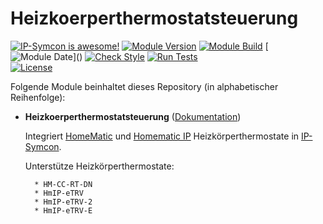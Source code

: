 # Heizkoerperthermostatsteuerung  

[![IP-Symcon is awesome!](https://img.shields.io/badge/IP--Symcon-6.1-blue.svg)](https://www.symcon.de)
[![Module Version](https://img.shields.io/badge/Module_Version-2.0-blue.svg)]()
[![Module Build](https://img.shields.io/badge/Module_Build-44-blue.svg)]()
[![Module Date](https://img.shields.io/badge/Module_Date-20221030_(30.10.2022)-blue.svg)]()  
[![Check Style](https://github.com/ubittner/Heizkoerperthermostatsteuerung/workflows/Check%20Style/badge.svg)](https://github.com/ubittner/Heizkoerperthermostatsteuerung/actions)
[![Run Tests](https://github.com/ubittner/Heizkoerperthermostatsteuerung/workflows/Run%20Tests/badge.svg)](https://github.com/ubittner/Heizkoerperthermostatsteuerung/actions)  
[![License](https://img.shields.io/badge/License-CC%20BY--NC--SA%204.0-green.svg)](https://creativecommons.org/licenses/by-nc-sa/4.0/)

Folgende Module beinhaltet dieses Repository (in alphabetischer Reihenfolge):

- __Heizkoerperthermostatsteuerung__ ([Dokumentation](Heizkoerperthermostatsteuerung))  

    Integriert [HomeMatic](https://www.eq-3.de/start.html) und [Homematic IP](https://www.eq-3.de/start.html) Heizkörperthermostate in [IP-Symcon](https://www.symcon.de).  

    Unterstütze Heizkörperthermostate:  
        
        * HM-CC-RT-DN
        * HmIP-eTRV
        * HmIP-eTRV-2
        * HmIP-eTRV-E